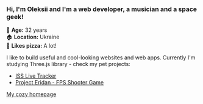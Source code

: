 ### Hi, I'm Oleksii and I'm a web developer, a musician and a space geek!

👨 **Age:** 32 years<br/>
🏠 **Location:** Ukraine<br/>
🍕 **Likes pizza:** A lot!

I like to build useful and cool-looking websites and web apps.
Currently I'm studying Three.js library - check my pet projects:
- [ISS Live Tracker](https://oleksii-ponomarov.github.io/iss-tracker)
- [Project Eridan - FPS Shooter Game](https://project-eridan.vercel.app)

[My cozy homepage](https://oleksii-ponomarov.github.io)
